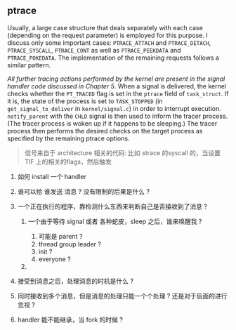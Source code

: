 ## ptrace

Usually, a large case structure that deals separately with each case (depending on the request
parameter) is employed for this purpose. I discuss only some important cases: `PTRACE_ATTACH` and
`PTRACE_DETACH`, `PTRACE_SYSCALL`, `PTRACE_CONT` as well as `PTRACE_PEEKDATA` and `PTRACE_POKEDATA`. 
The implementation of the remaining requests follows a similar pattern.

*All further tracing actions performed by the kernel are present in the signal handler code discussed in
Chapter 5*. When a signal is delivered, the kernel checks whether the `PT_TRACED` flag is set in the `ptrace`
field of `task_struct`. If it is, the state of the process is set to `TASK_STOPPED` (in `get_signal_to_deliver`
in `kernel/signal.c`) in order to interrupt execution. `notify_parent` with the `CHLD` signal is then used
to inform the tracer process. (The tracer process is woken up if it happens to be sleeping.) The tracer
process then performs the desired checks on the target process as specified by the remaining ptrace
options.

> 信号来自于 architecture 相关的代码: 比如 strace 的syscall 的，当设置 TIF 上的相关的flags，然后触发


1. 如何 install 一个 handler
2. 谁可以给 谁发送 消息 ? 没有限制的后果是什么 ? 
3. 一个正在执行的程序，靠检测什么东西来判断自己是否接收到了消息 ?
    1. 一个由于等待 signal 或者 各种蛇皮，sleep 之后，谁来唤醒我 ?
        1. 可能是 parent ?
        2. thread group leader ?
        3. init ?
        4. everyone ?

    2.
  
3. 接受到消息之后，处理消息的时机是什么 ?

4. 同时接收到多个消息，但是消息的处理只能一个个处理 ? 还是对于后面的进行忽视 ?
5. handler 能不能继承，当 fork 的时候 ?


